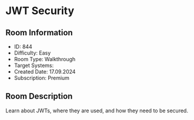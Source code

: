 ﻿# JWT Security

## Room Information
- ID: 844
- Difficulty: Easy
- Room Type: Walkthrough
- Target Systems: 
- Created Date: 17.09.2024
- Subscription: Premium

## Room Description
Learn about JWTs, where they are used, and how they need to be secured.

